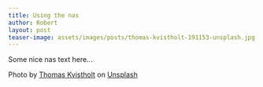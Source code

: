 ```yaml
---
title: Using the nas
author: Robert
layout: post
teaser-image: assets/images/posts/thomas-kvistholt-191153-unsplash.jpg
---
```


Some nice nas text here...

Photo by [Thomas Kvistholt](https://unsplash.com/photos/oZPwn40zCK4?utm_source=unsplash&utm_medium=referral&utm_content=creditCopyText) on [Unsplash](https://unsplash.com/?utm_source=unsplash&utm_medium=referral&utm_content=creditCopyText)
